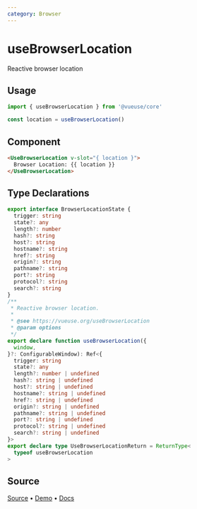 ```yaml
---
category: Browser
---
```


# useBrowserLocation

Reactive browser location

## Usage

```js
import { useBrowserLocation } from '@vueuse/core'

const location = useBrowserLocation()
```

## Component

```html
<UseBrowserLocation v-slot="{ location }">
  Browser Location: {{ location }}
</UseBrowserLocation>
```

<LearnMoreComponents />


<!--FOOTER_STARTS-->
## Type Declarations

```typescript
export interface BrowserLocationState {
  trigger: string
  state?: any
  length?: number
  hash?: string
  host?: string
  hostname?: string
  href?: string
  origin?: string
  pathname?: string
  port?: string
  protocol?: string
  search?: string
}
/**
 * Reactive browser location.
 *
 * @see https://vueuse.org/useBrowserLocation
 * @param options
 */
export declare function useBrowserLocation({
  window,
}?: ConfigurableWindow): Ref<{
  trigger: string
  state?: any
  length?: number | undefined
  hash?: string | undefined
  host?: string | undefined
  hostname?: string | undefined
  href?: string | undefined
  origin?: string | undefined
  pathname?: string | undefined
  port?: string | undefined
  protocol?: string | undefined
  search?: string | undefined
}>
export declare type UseBrowserLocationReturn = ReturnType<
  typeof useBrowserLocation
>
```

## Source

[Source](https://github.com/vueuse/vueuse/blob/main/packages/core/useBrowserLocation/index.ts) • [Demo](https://github.com/vueuse/vueuse/blob/main/packages/core/useBrowserLocation/demo.vue) • [Docs](https://github.com/vueuse/vueuse/blob/main/packages/core/useBrowserLocation/index.md)


<!--FOOTER_ENDS-->
